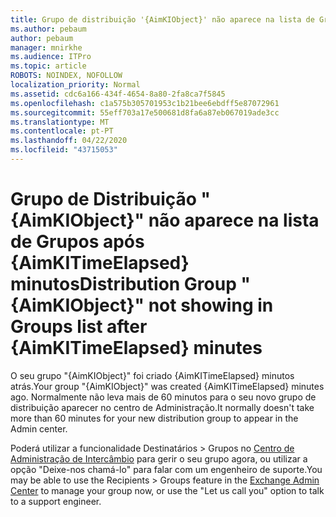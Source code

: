 ```yaml
---
title: Grupo de distribuição '{AimKIObject}' não aparece na lista de Grupos após {AimKITimeElapsed} minutos
ms.author: pebaum
author: pebaum
manager: mnirkhe
ms.audience: ITPro
ms.topic: article
ROBOTS: NOINDEX, NOFOLLOW
localization_priority: Normal
ms.assetid: cdc6a166-434f-4654-8a80-2fa8ca7f5845
ms.openlocfilehash: c1a575b305701953c1b21bee6ebdff5e87072961
ms.sourcegitcommit: 55eff703a17e500681d8fa6a87eb067019ade3cc
ms.translationtype: MT
ms.contentlocale: pt-PT
ms.lasthandoff: 04/22/2020
ms.locfileid: "43715053"
---
```

# <a name="distribution-group-aimkiobject-not-showing-in-groups-list-after-aimkitimeelapsed-minutes"></a><span data-ttu-id="b7c99-102">Grupo de Distribuição "{AimKIObject}" não aparece na lista de Grupos após {AimKITimeElapsed} minutos</span><span class="sxs-lookup"><span data-stu-id="b7c99-102">Distribution Group "{AimKIObject}" not showing in Groups list after {AimKITimeElapsed} minutes</span></span>

<span data-ttu-id="b7c99-103">O seu grupo "{AimKIObject}" foi criado {AimKITimeElapsed} minutos atrás.</span><span class="sxs-lookup"><span data-stu-id="b7c99-103">Your group "{AimKIObject}" was created {AimKITimeElapsed} minutes ago.</span></span> <span data-ttu-id="b7c99-104">Normalmente não leva mais de 60 minutos para o seu novo grupo de distribuição aparecer no centro de Administração.</span><span class="sxs-lookup"><span data-stu-id="b7c99-104">It normally doesn't take more than 60 minutes for your new distribution group to appear in the Admin center.</span></span>
  
<span data-ttu-id="b7c99-105">Poderá utilizar a funcionalidade Destinatários > Grupos no [Centro de Administração de Intercâmbio](https://outlook.office365.com/ecp/?rfr=Admin_o365&amp;exsvurl=1&amp;mkt=en-US.aspx) para gerir o seu grupo agora, ou utilizar a opção "Deixe-nos chamá-lo" para falar com um engenheiro de suporte.</span><span class="sxs-lookup"><span data-stu-id="b7c99-105">You may be able to use the Recipients > Groups feature in the [Exchange Admin Center](https://outlook.office365.com/ecp/?rfr=Admin_o365&amp;exsvurl=1&amp;mkt=en-US.aspx) to manage your group now, or use the "Let us call you" option to talk to a support engineer.</span></span> 
  